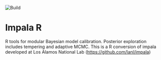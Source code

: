 
![Build](https://cee-gitlab.sandia.gov/statistics/impala-r/badges/main/pipeline.svg)

# Impala R

R tools for modular Bayesian model calibration.  Posterior exploration includes tempering and adaptive MCMC.
This is a R conversion of impala developed at Los Alamos National Lab (https://github.com/lanl/impala)
